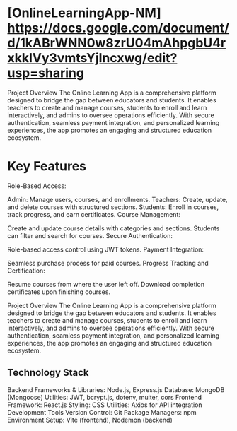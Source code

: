 # [OnlineLearningApp-NM] https://docs.google.com/document/d/1kABrWNN0w8zrU04mAhpgbU4rxkkIVy3vmtsYjIncxwg/edit?usp=sharing
Project Overview
The Online Learning App is a comprehensive platform designed to bridge the gap between educators and students. It enables teachers to create and manage courses, students to enroll and learn interactively, and admins to oversee operations efficiently. With secure authentication, seamless payment integration, and personalized learning experiences, the app promotes an engaging and structured education ecosystem.
# Key Features
Role-Based Access:

Admin: Manage users, courses, and enrollments.
Teachers: Create, update, and delete courses with structured sections.
Students: Enroll in courses, track progress, and earn certificates.
Course Management:

Create and update course details with categories and sections.
Students can filter and search for courses.
Secure Authentication:

Role-based access control using JWT tokens.
Payment Integration:

Seamless purchase process for paid courses.
Progress Tracking and Certification:

Resume courses from where the user left off.
Download completion certificates upon finishing courses.

Project Overview
The Online Learning App is a comprehensive platform designed to bridge the gap between educators and students. It enables teachers to create and manage courses, students to enroll and learn interactively, and admins to oversee operations efficiently. With secure authentication, seamless payment integration, and personalized learning experiences, the app promotes an engaging and structured education ecosystem.
## Technology Stack
Backend
Frameworks & Libraries: Node.js, Express.js
Database: MongoDB (Mongoose)
Utilities: JWT, bcrypt.js, dotenv, multer, cors
Frontend
Framework: React.js
Styling: CSS
Utilities: Axios for API integration
Development Tools
Version Control: Git
Package Managers: npm
Environment Setup: Vite (frontend), Nodemon (backend)
